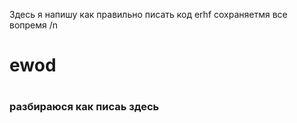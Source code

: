 Здесь я напишу как правильно писать код
erhf
сохраняетмя все вопремя /n
<h1>ewod<h1>

<h3>разбираюся как писаь здесь <h3>

